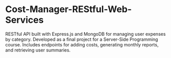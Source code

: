 # Cost-Manager-REStful-Web-Services
RESTful API built with Express.js and MongoDB for managing user expenses by category. Developed as a final project for a Server-Side Programming course. Includes endpoints for adding costs, generating monthly reports, and retrieving user summaries.
